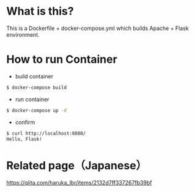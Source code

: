 # What is this?
This is a Dockerfile + docker-compose.yml which builds Apache + Flask environment.

# How to run Container
  *  build container
``` bash
$ docker-compose build
```
  * run container
``` bash
$ docker-compose up -d 
```
  * confirm 
``` bash
$ curl http://localhost:8080/
Hello, Flask!
```

# Related page（Japanese）
https://qiita.com/haruka_lbr/items/2132d7ff337267fb39bf
